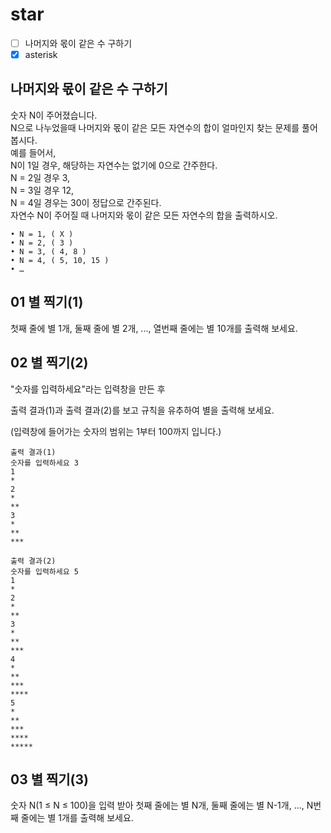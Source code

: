 # star

- [ ] 나머지와 몫이 같은 수 구하기
- [x] asterisk

## 나머지와 몫이 같은 수 구하기
숫자 N이 주어졌습니다.  
N으로 나누었을때 나머지와 몫이 같은 모든 자연수의 합이 얼마인지 찾는 문제를 풀어 봅시다.  
예를 들어서,  
N이 1일 경우, 해당하는 자연수는 없기에 0으로 간주한다.  
N = 2일 경우 3,  
N = 3일 경우 12,  
N = 4일 경우는 30이 정답으로 간주된다.  
자연수 N이 주어질 때 나머지와 몫이 같은 모든 자연수의 합을 출력하시오.  

```
• N = 1, ( X )
• N = 2, ( 3 )
• N = 3, ( 4, 8 )
• N = 4, ( 5, 10, 15 )
• …
```

## **01 별 찍기(1)**
첫째 줄에 별 1개, 둘째 줄에 별 2개, ..., 열번째 줄에는 별 10개를 출력해 보세요.

## **02 별 찍기(2)**
"숫자를 입력하세요"라는 입력창을 만든 후

출력 결과(1)과 출력 결과(2)를 보고 규칙을 유추하여 별을 출력해 보세요.

(입력창에 들어가는 숫자의 범위는 1부터 100까지 입니다.)
``` 
출력 결과(1) 
숫자를 입력하세요 3 
1 
* 
2 
* 
** 
3 
* 
** 
*** 

출력 결과(2)  
숫자를 입력하세요 5 
1 
* 
2 
* 
** 
3 
* 
** 
*** 
4 
* 
** 
*** 
**** 
5 
* 
** 
*** 
**** 
***** 
``` 
## **03 별 찍기(3)**
숫자 N(1 ≤ N ≤ 100)을 입력 받아 첫째 줄에는 별 N개, 둘째 줄에는 별 N-1개, ..., N번째 줄에는 별 1개를 출력해 보세요.